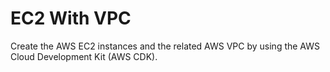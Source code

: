 # EC2 With VPC

Create the AWS EC2 instances and the related AWS VPC by using the AWS Cloud Development Kit (AWS CDK).